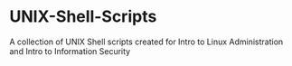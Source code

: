 # UNIX-Shell-Scripts
A collection of UNIX Shell scripts created for Intro to Linux Administration and Intro to Information Security
